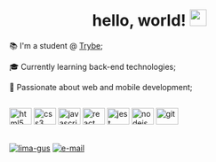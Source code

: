 <h1 align="center"> hello, world! <img height="30" width="30" src="https://raw.githubusercontent.com/kaueMarques/kaueMarques/master/hi.gif" /> </h1>

<p>📚 I'm a student @ <a href="https://www.betrybe.com/"> Trybe</a>;</p> 
<p>🎓 Currently learning back-end technologies;</p>
<p>🖤 Passionate about web and mobile development;</p>

##
<p>
  <img height="30" width="40" alt="html5" title="HTML5" src="https://cdn.jsdelivr.net/gh/devicons/devicon/icons/html5/html5-original.svg" />
  <img height="30" width="40" alt="css3" title="CSS3" src="https://cdn.jsdelivr.net/gh/devicons/devicon/icons/css3/css3-original.svg" />
  <img height="30" width="40" alt="javascript" title="JavaScript" src="https://cdn.jsdelivr.net/gh/devicons/devicon/icons/javascript/javascript-original.svg" />
  <img height="30" width="40" alt="react" title="React" src="https://cdn.jsdelivr.net/gh/devicons/devicon/icons/react/react-original.svg" />
  <img height="30" width="40" alt="jest" title="Jest" src="https://cdn.jsdelivr.net/gh/devicons/devicon/icons/jest/jest-plain.svg" />
  <img height="30" width="40" alt="nodejs" title="NodeJS" src="https://cdn.jsdelivr.net/gh/devicons/devicon/icons/nodejs/nodejs-original.svg" />
  <img height="30" width="40" alt="git" title="Git" src="https://cdn.jsdelivr.net/gh/devicons/devicon/icons/git/git-original.svg" />
</p>

##
<p>
  <a href="https://linkedin.com/in/lima-gus" target="_blank"><img align="center" src="https://img.shields.io/badge/linkedin-%230077B5.svg?style=for-the-badge&logo=linkedin&logoColor=white" alt="lima-gus"/></a>
  <a href="mailto:lima_gus@outlook.com" target="_blank"><img align="center" src="https://img.shields.io/badge/Outlook-0078D4?style=for-the-badge&logo=microsoft-outlook&logoColor=white" alt="e-mail"/></a>
<!-- <a href="https://lima-gus.github.io/" target="_blank"><img align="center" src="https://img.shields.io/badge/github-%23121011.svg?style=for-the-badge&logo=github&logoColor=white" alt="lima-gus"/></a> -->
</p>

<!-- 
  <img height="30" width="40" alt="nextjs" title="NextJS" src="https://cdn.jsdelivr.net/gh/devicons/devicon/icons/nextjs/nextjs-line.svg" />
  <img height="30" width="40" alt="heroku" title="Heroku" src="https://cdn.jsdelivr.net/gh/devicons/devicon/icons/heroku/heroku-plain.svg" />
  <img height="30" width="40" alt="typescript" title="TypeScript" src="https://cdn.jsdelivr.net/gh/devicons/devicon/icons/typescript/typescript-original.svg" />
  <img height="30" width="40" alt="mongodb" title="MongoDB" src="https://cdn.jsdelivr.net/gh/devicons/devicon/icons/mongodb/mongodb-original.svg" />
  <img height="30" width="40" alt="python" title="Python" src="https://cdn.jsdelivr.net/gh/devicons/devicon/icons/python/python-original.svg" />
-->

<!--
<p align="center"> 
<img height="160em" src="https://github-readme-stats.vercel.app/api?username=lima-gus&show_icons=true&count_private=true&theme=dark" />
<img height="160em" src="https://github-readme-stats.vercel.app/api/top-langs/?username=lima-gus&layout=compact&theme=dark&langs_count=5" />
</p> 
 -->
